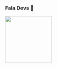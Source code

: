 ### Fala Devs :vulcan_salute:



<img src="https://user-images.githubusercontent.com/77255300/109082379-a2be5080-76e2-11eb-9abe-450243357b09.PNG" width=150 heigth=150>
  

